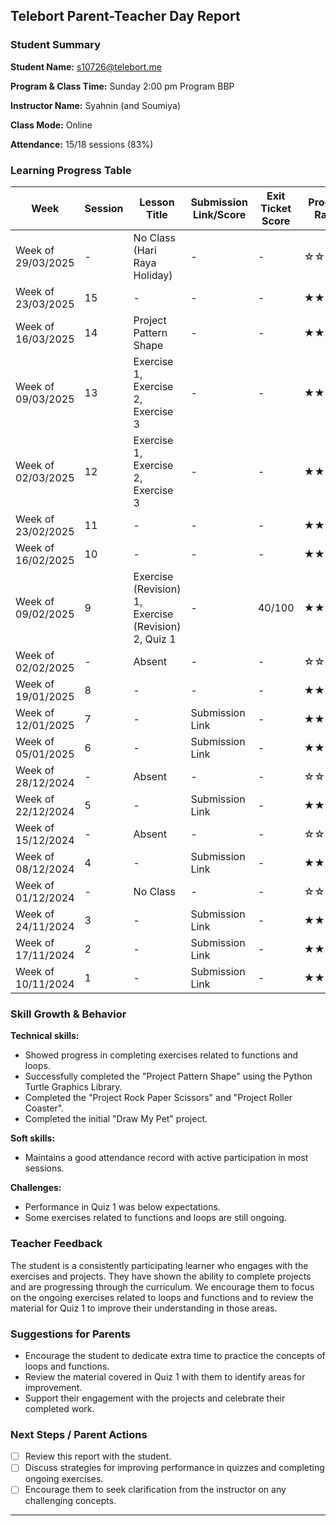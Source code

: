 ## Telebort Parent-Teacher Day Report

### Student Summary
**Student Name:** s10726@telebort.me

**Program & Class Time:** Sunday 2:00 pm Program BBP

**Instructor Name:** Syahnin (and Soumiya)

**Class Mode:** Online

**Attendance:** 15/18 sessions (83%)


### Learning Progress Table

| Week             | Session | Lesson Title                                                                                                | Submission Link/Score | Exit Ticket Score | Progress Rating |
| --------------- | ------- | ----------------------------------------------------------------------------------------------------------- | ---------------------- | ----------------- | --------------- |
| Week of 29/03/2025 | -       | No Class (Hari Raya Holiday)                                                                              | -                      | -                 | ☆☆☆☆☆         |
| Week of 23/03/2025 | 15      | -                                                                                                         | -                      | -                 | ★★★☆☆         |
| Week of 16/03/2025 | 14      | Project Pattern Shape                                                                                       | -                      | -                 | ★★★☆☆         |
| Week of 09/03/2025 | 13      | Exercise 1, Exercise 2, Exercise 3                                                                         | -                      | -                 | ★★★★☆         |
| Week of 02/03/2025 | 12      | Exercise 1, Exercise 2, Exercise 3                                                                         | -                      | -                 | ★★☆☆☆         |
| Week of 23/02/2025 | 11      | -                                                                                                         | -                      | -                 | ★★☆☆☆         |
| Week of 16/02/2025 | 10      | -                                                                                                         | -                      | -                 | ★★☆☆☆         |
| Week of 09/02/2025 | 9       | Exercise (Revision) 1, Exercise (Revision) 2, Quiz 1                                                       | -                      | 40/100            | ★★★☆☆         |
| Week of 02/02/2025 | -       | Absent                                                                                                    | -                      | -                 | ☆☆☆☆☆         |
| Week of 19/01/2025 | 8       | -                                                                                                         | -                      | -                 | ★★★☆☆         |
| Week of 12/01/2025 | 7       | -                                                                                                         | Submission Link        | -                 | ★★★☆☆         |
| Week of 05/01/2025 | 6       | -                                                                                                         | Submission Link        | -                 | ★★★☆☆         |
| Week of 28/12/2024 | -       | Absent                                                                                                    | -                      | -                 | ☆☆☆☆☆         |
| Week of 22/12/2024 | 5       | -                                                                                                         | Submission Link        | -                 | ★★★☆☆         |
| Week of 15/12/2024 | -       | Absent                                                                                                    | -                      | -                 | ☆☆☆☆☆         |
| Week of 08/12/2024 | 4       | -                                                                                                         | Submission Link        | -                 | ★★★★☆         |
| Week of 01/12/2024 | -       | No Class                                                                                                    | -                      | -                 | ☆☆☆☆☆         |
| Week of 24/11/2024 | 3       | -                                                                                                         | Submission Link        | -                 | ★★★☆☆         |
| Week of 17/11/2024 | 2       | -                                                                                                         | Submission Link        | -                 | ★★★☆☆         |
| Week of 10/11/2024 | 1       | -                                                                                                         | Submission Link        | -                 | ★★★☆☆         |

### Skill Growth & Behavior

**Technical skills:**
* Showed progress in completing exercises related to functions and loops.
* Successfully completed the "Project Pattern Shape" using the Python Turtle Graphics Library.
* Completed the "Project Rock Paper Scissors" and "Project Roller Coaster".
* Completed the initial "Draw My Pet" project.

**Soft skills:**
* Maintains a good attendance record with active participation in most sessions.

**Challenges:**
* Performance in Quiz 1 was below expectations.
* Some exercises related to functions and loops are still ongoing.

### Teacher Feedback

The student is a consistently participating learner who engages with the exercises and projects. They have shown the ability to complete projects and are progressing through the curriculum. We encourage them to focus on the ongoing exercises related to loops and functions and to review the material for Quiz 1 to improve their understanding in those areas.

### Suggestions for Parents

* Encourage the student to dedicate extra time to practice the concepts of loops and functions.
* Review the material covered in Quiz 1 with them to identify areas for improvement.
* Support their engagement with the projects and celebrate their completed work.

### Next Steps / Parent Actions

* [ ] Review this report with the student.
* [ ] Discuss strategies for improving performance in quizzes and completing ongoing exercises.
* [ ] Encourage them to seek clarification from the instructor on any challenging concepts.

---
